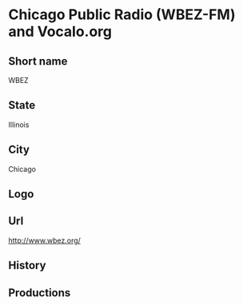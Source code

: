 # Chicago Public Radio (WBEZ-FM) and Vocalo.org

## Short name

WBEZ

## State

Illinois

## City

Chicago

## Logo



## Url

http://www.wbez.org/

## History



## Productions


